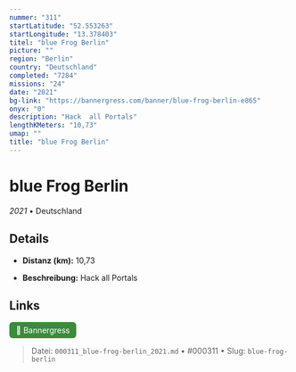 ```yaml
---
nummer: "311"
startLatitude: "52.553263"
startLongitude: "13.378403"
titel: "blue Frog Berlin"
picture: ""
region: "Berlin"
country: "Deutschland"
completed: "7284"
missions: "24"
date: "2021"
bg-link: "https://bannergress.com/banner/blue-frog-berlin-e865"
onyx: "0"
description: "Hack  all Portals"
lengthKMeters: "10,73"
umap: ""
title: "blue Frog Berlin"
---
```

# blue Frog Berlin

*2021* • Deutschland



## Details
- **Distanz (km):** 10,73



- **Beschreibung:** Hack  all Portals


## Links
<div style="margin-top: 0.5em;">
<a href="https://bannergress.com/banner/blue-frog-berlin-e865" target="_blank" style="display:inline-block;margin-right:8px;padding:6px 12px;background-color:#3c8b3c;color:white;text-decoration:none;border-radius:6px;">🔗 Bannergress</a>

</div>


> Datei: `000311_blue-frog-berlin_2021.md` • #000311 • Slug: `blue-frog-berlin`
